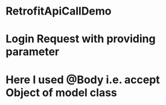 # RetrofitApiCallDemo

# Login Request with providing parameter 
# Here I used @Body i.e. accept Object of model class
